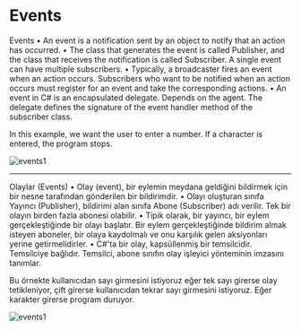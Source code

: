 # Events

Events
• An event is a notification sent by an object to notify that an action has occurred.
• The class that generates the event is called Publisher, and the class that receives the notification is called Subscriber. A single event can have multiple subscribers.
• Typically, a broadcaster fires an event when an action occurs. Subscribers who want to be notified when an action occurs must register for an event and take the corresponding actions.
• An event in C# is an encapsulated delegate. Depends on the agent. The delegate defines the signature of the event handler method of the subscriber class.

In this example, we want the user to enter a number. If a character is entered, the program stops.

<img alt="events1" src="https://user-images.githubusercontent.com/107070882/205653726-27dd2334-a770-41ac-975d-267eba902fb8.png">

<hr>

Olaylar (Events)
• Olay (event), bir eylemin meydana geldiğini bildirmek için bir nesne tarafından gönderilen bir bildirimdir.
• Olayı oluşturan sınıfa Yayıncı (Publisher), bildirimi alan sınıfa Abone (Subscriber) adı verilir. Tek bir olayın birden fazla abonesi olabilir.
• Tipik olarak, bir yayıncı, bir eylem gerçekleştiğinde bir olayı başlatır. Bir eylem gerçekleştiğinde bildirim almak isteyen aboneler, bir olaya kaydolmalı ve onu karşılık gelen aksiyonları yerine getirmelidirler.
• C#'ta bir olay, kapsüllenmiş bir temsilcidir. Temsilciye bağlıdır. Temsilci, abone sınıfın olay işleyici yönteminin imzasını tanımlar.

Bu örnekte kullanıcıdan sayı girmesini istiyoruz eğer tek sayı girerse olay tetikleniyor, çift girerse kullanıcıdan tekrar sayı girmesini istiyoruz. Eğer karakter girerse program duruyor.

<img alt="events1" src="https://user-images.githubusercontent.com/107070882/205653726-27dd2334-a770-41ac-975d-267eba902fb8.png">
